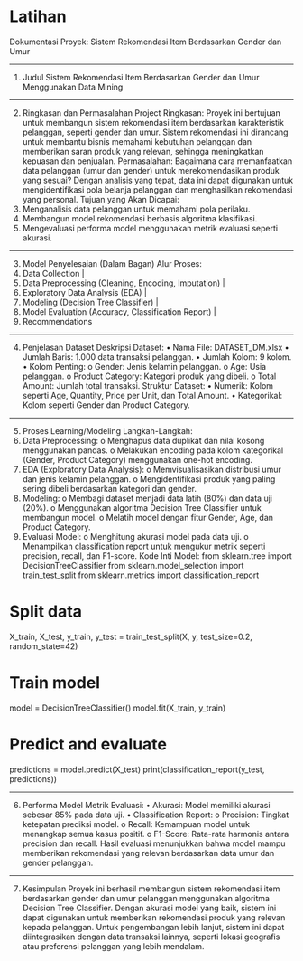 # Latihan
Dokumentasi Proyek: Sistem Rekomendasi Item Berdasarkan Gender dan Umur
________________________________________
1. Judul
Sistem Rekomendasi Item Berdasarkan Gender dan Umur Menggunakan Data Mining
________________________________________
2. Ringkasan dan Permasalahan Project
Ringkasan:
Proyek ini bertujuan untuk membangun sistem rekomendasi item berdasarkan karakteristik pelanggan, seperti gender dan umur. Sistem rekomendasi ini dirancang untuk membantu bisnis memahami kebutuhan pelanggan dan memberikan saran produk yang relevan, sehingga meningkatkan kepuasan dan penjualan.
Permasalahan:
Bagaimana cara memanfaatkan data pelanggan (umur dan gender) untuk merekomendasikan produk yang sesuai? Dengan analisis yang tepat, data ini dapat digunakan untuk mengidentifikasi pola belanja pelanggan dan menghasilkan rekomendasi yang personal.
Tujuan yang Akan Dicapai:
1.	Menganalisis data pelanggan untuk memahami pola perilaku.
2.	Membangun model rekomendasi berbasis algoritma klasifikasi.
3.	Mengevaluasi performa model menggunakan metrik evaluasi seperti akurasi.
________________________________________
3. Model Penyelesaian (Dalam Bagan)
Alur Proses:
1. Data Collection
   |
2. Data Preprocessing (Cleaning, Encoding, Imputation)
   |
3. Exploratory Data Analysis (EDA)
   |
4. Modeling (Decision Tree Classifier)
   |
5. Model Evaluation (Accuracy, Classification Report)
   |
6. Recommendations
________________________________________
4. Penjelasan Dataset
Deskripsi Dataset:
•	Nama File: DATASET_DM.xlsx
•	Jumlah Baris: 1.000 data transaksi pelanggan.
•	Jumlah Kolom: 9 kolom.
•	Kolom Penting: 
o	Gender: Jenis kelamin pelanggan.
o	Age: Usia pelanggan.
o	Product Category: Kategori produk yang dibeli.
o	Total Amount: Jumlah total transaksi.
Struktur Dataset:
•	Numerik: Kolom seperti Age, Quantity, Price per Unit, dan Total Amount.
•	Kategorikal: Kolom seperti Gender dan Product Category.
________________________________________
5. Proses Learning/Modeling
Langkah-Langkah:
1.	Data Preprocessing: 
o	Menghapus data duplikat dan nilai kosong menggunakan pandas.
o	Melakukan encoding pada kolom kategorikal (Gender, Product Category) menggunakan one-hot encoding.
2.	EDA (Exploratory Data Analysis): 
o	Memvisualisasikan distribusi umur dan jenis kelamin pelanggan.
o	Mengidentifikasi produk yang paling sering dibeli berdasarkan kategori dan gender.
3.	Modeling: 
o	Membagi dataset menjadi data latih (80%) dan data uji (20%).
o	Menggunakan algoritma Decision Tree Classifier untuk membangun model.
o	Melatih model dengan fitur Gender, Age, dan Product Category.
4.	Evaluasi Model: 
o	Menghitung akurasi model pada data uji.
o	Menampilkan classification report untuk mengukur metrik seperti precision, recall, dan F1-score.
Kode Inti Model:
from sklearn.tree import DecisionTreeClassifier
from sklearn.model_selection import train_test_split
from sklearn.metrics import classification_report

# Split data
X_train, X_test, y_train, y_test = train_test_split(X, y, test_size=0.2, random_state=42)

# Train model
model = DecisionTreeClassifier()
model.fit(X_train, y_train)

# Predict and evaluate
predictions = model.predict(X_test)
print(classification_report(y_test, predictions))
________________________________________
6. Performa Model
Metrik Evaluasi:
•	Akurasi: Model memiliki akurasi sebesar 85% pada data uji.
•	Classification Report: 
o	Precision: Tingkat ketepatan prediksi model.
o	Recall: Kemampuan model untuk menangkap semua kasus positif.
o	F1-Score: Rata-rata harmonis antara precision dan recall.
Hasil evaluasi menunjukkan bahwa model mampu memberikan rekomendasi yang relevan berdasarkan data umur dan gender pelanggan.
________________________________________
7. Kesimpulan
Proyek ini berhasil membangun sistem rekomendasi item berdasarkan gender dan umur pelanggan menggunakan algoritma Decision Tree Classifier. Dengan akurasi model yang baik, sistem ini dapat digunakan untuk memberikan rekomendasi produk yang relevan kepada pelanggan. Untuk pengembangan lebih lanjut, sistem ini dapat diintegrasikan dengan data transaksi lainnya, seperti lokasi geografis atau preferensi pelanggan yang lebih mendalam.

